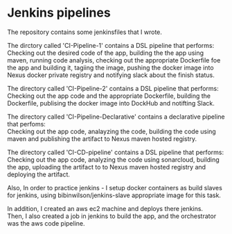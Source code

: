 # Jenkins pipelines

The repository contains some jenkinsfiles that I wrote.

The dirctory called 'CI-Pipeline-1' contains a DSL pipeline that performs:<br>
Checking out the desired code of the app, building the the app using maven, running code analysis, checking out the appropriate Dockerfile foe the app and building it, tagiing the image, pushing the docker image into Nexus docker private registry and notifying slack about the finish status.

The directory called 'CI-Pipeline-2' contains a DSL pipeline that performs:
Checking out the app code and the appropriate Dockerfile, building the Dockerfile, publising the docker image into DockHub and notifting Slack.

The directory called 'CI-Pipeline-Declarative' contains a declarative pipeline that perfoms:<br>
Checking out the app code, analayzing the code, building the code using maven and publishing the artifact to Nexus maven hosted registry.

The directory called 'CI-CD-pipeline' contains a DSL pipeline that performs:<br>
Checking out the app code, analyzing the code using sonarcloud, building the app, uploading the artifact to to Nexus maven hosted registry and deploying the artifact.

Also, In order to practice jenkins - I setup docker containers as build slaves for jenkins, using bibinwilson/jenkins-slave appropriate image for this task.

In addition, I created an aws ec2 machine and deploys there jenkins. <br>
Then, I also created a job in jenkins to build the app, and the orchestrator was the aws code pipeline.
